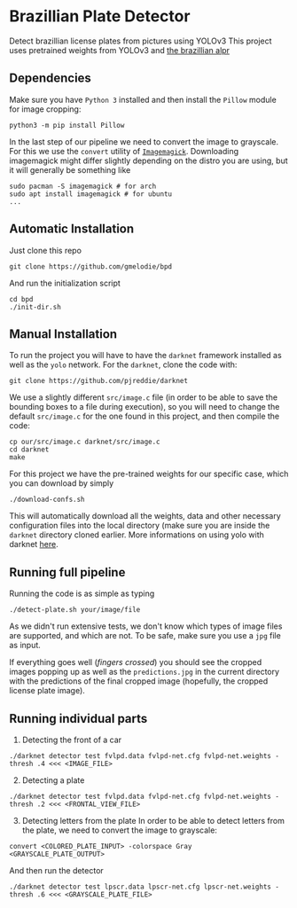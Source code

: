 

# Brazillian Plate Detector

Detect brazillian license plates from pictures using YOLOv3
This project uses pretrained weights from YOLOv3 and [the brazillian alpr](http://www.inf.ufrgs.br/~smsilva/real-time-brazilian-alpr/)

## Dependencies

Make sure you have `Python 3` installed and then install the `Pillow` module for image cropping:
```
python3 -m pip install Pillow
```

In the last step of our pipeline we need to convert the image to grayscale. For this we use the `convert` utility of [`Imagemagick`](https://imagemagick.org/index.php). Downloading imagemagick might differ slightly depending on the distro you are using, but it will generally be something like
```
sudo pacman -S imagemagick # for arch
sudo apt install imagemagick # for ubuntu
...
```

## Automatic Installation
Just clone this repo
```
git clone https://github.com/gmelodie/bpd
```
And run the initialization script
```
cd bpd
./init-dir.sh
```


## Manual Installation

To run the project you will have to have the `darknet` framework installed as well as the `yolo` network.
For the `darknet`, clone the code with:
```
git clone https://github.com/pjreddie/darknet
```

We use a slightly different `src/image.c` file (in order to be able to save the bounding boxes to a file during execution), so you will need to change the default `src/image.c` for the one found in this project, and then compile the code:
```
cp our/src/image.c darknet/src/image.c
cd darknet
make
```

For this project we have the pre-trained weights for our specific case, which you can download by simply
```
./download-confs.sh
```
This will automatically download all the weights, data and other necessary configuration files into the local directory (make sure you are inside the `darknet` directory cloned earlier. More informations on using yolo with darknet [here](https://pjreddie.com/darknet/yolo/).


## Running full pipeline
Running the code is as simple as typing
```
./detect-plate.sh your/image/file
```
As we didn't run extensive tests, we don't know which types of image files are supported, and which are not. To be safe, make sure you use a `jpg` file as input.


If everything goes well (*fingers crossed*) you should see the cropped images popping up as well as the `predictions.jpg` in the current directory with the predictions of the final cropped image (hopefully, the cropped license plate image).


## Running individual parts

1. Detecting the front of a car
```
./darknet detector test fvlpd.data fvlpd-net.cfg fvlpd-net.weights -thresh .4 <<< <IMAGE_FILE>
```
2. Detecting a plate
```
./darknet detector test fvlpd.data fvlpd-net.cfg fvlpd-net.weights -thresh .2 <<< <FRONTAL_VIEW_FILE>
```
3. Detecting letters from the plate
In order to be able to detect letters from the plate, we need to convert the image to grayscale:

```
convert <COLORED_PLATE_INPUT> -colorspace Gray <GRAYSCALE_PLATE_OUTPUT>
```
And then run the detector
```
./darknet detector test lpscr.data lpscr-net.cfg lpscr-net.weights -thresh .6 <<< <GRAYSCALE_PLATE_FILE>
```
